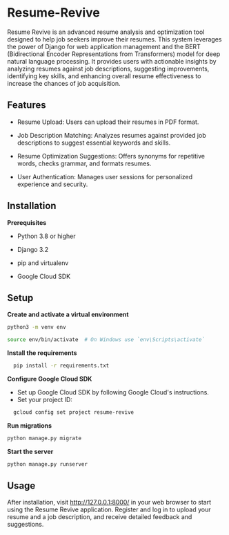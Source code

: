 # Resume-Revive

Resume Revive is an advanced resume analysis and optimization tool designed to help job seekers improve their resumes. This system leverages the power of Django for web application management and the BERT (Bidirectional Encoder Representations from Transformers) model for deep natural language processing. It provides users with actionable insights by analyzing resumes against job descriptions, suggesting improvements, identifying key skills, and enhancing overall resume effectiveness to increase the chances of job acquisition.

## Features
- Resume Upload: Users can upload their resumes in PDF format.

- Job Description Matching: Analyzes resumes against provided job descriptions to suggest essential keywords and skills.

- Resume Optimization Suggestions: Offers synonyms for repetitive words, checks grammar, and formats resumes.

- User Authentication: Manages user sessions for personalized experience and security.

## Installation

**Prerequisites**

- Python 3.8 or higher

- Django 3.2

- pip and virtualenv

- Google Cloud SDK

## Setup

**Create and activate a virtual environment**

```bash
python3 -m venv env
```
```bash
source env/bin/activate  # On Windows use `env\Scripts\activate`
```
**Install the requirements**
```bash
  pip install -r requirements.txt
```
**Configure Google Cloud SDK**
- Set up Google Cloud SDK by following Google Cloud's instructions.
- Set your project ID:
```bash
  gcloud config set project resume-revive
```
**Run migrations**
```bash
python manage.py migrate
```
**Start the server**
```bash
python manage.py runserver
```
## Usage

After installation, visit http://127.0.0.1:8000/ in your web browser to start using the Resume Revive application. Register and log in to upload your resume and a job description, and receive detailed feedback and suggestions.

